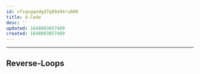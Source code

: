 ```yaml
---
id: vfsqxgqedgd7q89a94ru008
title: 4-Code
desc: ''
updated: 1648003857489
created: 1648003857489
---
```

---

## Reverse-Loops
